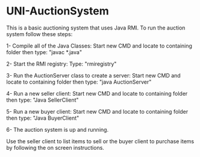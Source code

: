 # UNI-AuctionSystem

This is a basic auctioning system that uses Java RMI. To run the auction system follow these steps:

1- Compile all of the Java Classes: Start new CMD and locate to containing folder then type: "javac *.java"

2- Start the RMI registry: Type: "rmiregistry"

3- Run the AuctionServer class to create a server: Start new CMD and locate to containing folder then type: "java AuctionServer"

4- Run a new seller client: Start new CMD and locate to containing folder then type: "Java SellerClient"

5- Run a new buyer client: Start new CMD and locate to containing folder then type: "Java BuyerClient"

6- The auction system is up and running. 

Use the seller client to list items to sell or the buyer client to purchase items by following the on screen instructions.
